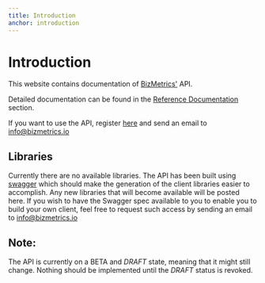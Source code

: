 ```yaml
---
title: Introduction
anchor: introduction
---
```


# Introduction

This website contains documentation of [BizMetrics'](https://bizmetrics.io) API.

Detailed documentation can be found in the [Reference Documentation](/reference) section.

If you want to use the API, register [here](http://www.bizmetrics.io/#subscribe) and send an email to info@bizmetrics.io 

## Libraries

Currently there are no available libraries. The API has been built using [swagger](http://swagger.io/) which should make the generation of the client libraries easier to accomplish. Any new libraries that will become available will be posted here. If you wish to have the Swagger spec available to you to enable you to build your own client, feel free to request such access by sending an email to info@bizmetrics.io

## Note: 

The API is currently on a BETA and *DRAFT* state, meaning that it might still change. Nothing should be implemented until the *DRAFT* status is revoked.

